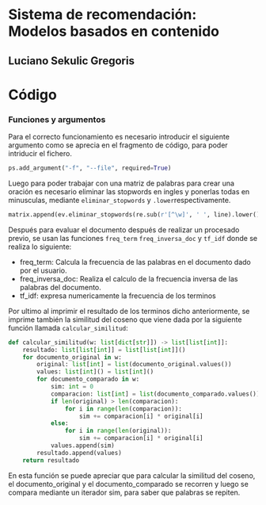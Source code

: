 # **Sistema de recomendación: Modelos basados en contenido**
## Luciano Sekulic Gregoris

# **Código**

### **Funciones y argumentos**
Para el correcto funcionamiento es necesario introducir el siguiente argumento como se aprecia en el fragmento de código, para poder intriducir el fichero.

```python
ps.add_argument("-f", "--file", required=True)
```

Luego para poder trabajar con una matriz de palabras para crear una oración es necesario eliminar las stopwords en ingles y ponerlas todas en minusculas, mediante `eliminar_stopwords` y `.lower`respectivamente.

```python
matrix.append(ev.eliminar_stopwords(re.sub(r'[^\w]', ' ', line).lower()))
```

Después para evaluar el documento después de realizar un procesado previo, se usan las funciones `freq_term` `freq_inversa_doc` y `tf_idf` donde se realiza lo siguiente:
* freq_term: Calcula la frecuencia de las palabras en el documento dado por el usuario.
* freq_inversa_doc: Realiza el calculo de la frecuencia inversa de las palabras del documento.
* tf_idf: expresa numericamente la frecuencia de los terminos 


Por ultimo al imprimir el resultado  de los terminos dicho anteriormente, se imprime también la similitud del coseno que viene dada por la siguiente función llamada `calcular_similitud`:

```python
def calcular_similitud(w: list[dict[str]]) -> list[list[int]]:
    resultado: list[list[int]] = list[list[int]]()
    for documento_original in w:
        original: list[int] = list(documento_original.values())
        values: list[int]() = list[int]()
        for documento_comparado in w:
            sim: int = 0
            comparacion: list[int] = list(documento_comparado.values())
            if len(original) > len(comparacion):
                for i in range(len(comparacion)):
                    sim += comparacion[i] * original[i]
            else:
                for i in range(len(original)):
                    sim += comparacion[i] * original[i]
            values.append(sim)
        resultado.append(values)
    return resultado
```
En esta función se puede apreciar que para calcular la similitud del coseno, el documento_original y el documento_comparado se recorren y luego se compara mediante un iterador sim, para saber que palabras se repiten.
